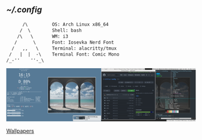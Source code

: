 ## *~/.config*
```
      /\         OS: Arch Linux x86_64
     /  \        Shell: bash
    /\   \       WM: i3
   /      \      Font: Iosevka Nerd Font
  /   ,,   \     Terminal: alacritty/tmux
 /   |  |  -\    Terminal Font: Comic Mono
/_-''    ''-_\    
```
![Screenshot](screenshot.jpg)

[Wallpapers](https://gitlab.com/b1337xyz/wallpapers)
